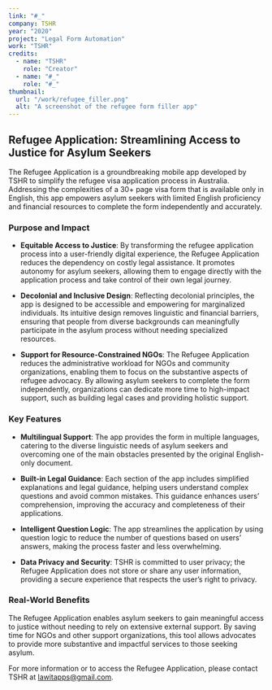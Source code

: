 ```yaml
---
link: "#_"
company: TSHR
year: "2020"
project: "Legal Form Automation"
work: "TSHR"
credits:
  - name: "TSHR"
    role: "Creator"
  - name: "#_"
    role: "#_"
thumbnail:
  url: "/work/refugee_filler.png"
  alt: "A screenshot of the refugee form filler app"
---
```

## Refugee Application: Streamlining Access to Justice for Asylum Seekers

The Refugee Application is a groundbreaking mobile app developed by TSHR to simplify the refugee visa application process in Australia. Addressing the complexities of a 30+ page visa form that is available only in English, this app empowers asylum seekers with limited English proficiency and financial resources to complete the form independently and accurately.

### Purpose and Impact

- **Equitable Access to Justice**: By transforming the refugee application process into a user-friendly digital experience, the Refugee Application reduces the dependency on costly legal assistance. It promotes autonomy for asylum seekers, allowing them to engage directly with the application process and take control of their own legal journey.

- **Decolonial and Inclusive Design**: Reflecting decolonial principles, the app is designed to be accessible and empowering for marginalized individuals. Its intuitive design removes linguistic and financial barriers, ensuring that people from diverse backgrounds can meaningfully participate in the asylum process without needing specialized resources.

- **Support for Resource-Constrained NGOs**: The Refugee Application reduces the administrative workload for NGOs and community organizations, enabling them to focus on the substantive aspects of refugee advocacy. By allowing asylum seekers to complete the form independently, organizations can dedicate more time to high-impact support, such as building legal cases and providing holistic support.

### Key Features

- **Multilingual Support**: The app provides the form in multiple languages, catering to the diverse linguistic needs of asylum seekers and overcoming one of the main obstacles presented by the original English-only document.

- **Built-in Legal Guidance**: Each section of the app includes simplified explanations and legal guidance, helping users understand complex questions and avoid common mistakes. This guidance enhances users’ comprehension, improving the accuracy and completeness of their applications.

- **Intelligent Question Logic**: The app streamlines the application by using question logic to reduce the number of questions based on users’ answers, making the process faster and less overwhelming.

- **Data Privacy and Security**: TSHR is committed to user privacy; the Refugee Application does not store or share any user information, providing a secure experience that respects the user’s right to privacy.

### Real-World Benefits

The Refugee Application enables asylum seekers to gain meaningful access to justice without needing to rely on extensive external support. By saving time for NGOs and other support organizations, this tool allows advocates to provide more substantive and impactful services to those seeking asylum.

For more information or to access the Refugee Application, please contact TSHR at lawitapps@gmail.com.